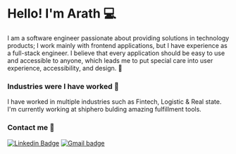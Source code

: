 # Hello! I'm Arath 💻 
I am a software engineer passionate about providing solutions in technology products; I work mainly with frontend applications, but I have experience as a full-stack engineer. I believe that every application should be easy to use and accessible to anyone, which leads me to put special care into user experience, accessibility, and design. 🚀

### Industries were I have worked 🏢
I have worked in multiple industries such as Fintech, Logistic & Real state. I'm currently working at shiphero bulding amazing fulfillment tools.

### Contact me 📱
[![Linkedin Badge](https://img.shields.io/badge/LinkedIn-0077B5?style=for-the-badge&logo=linkedin&logoColor=white)](https://www.linkedin.com/in/arathjz/) [![Gmail badge](https://img.shields.io/badge/Gmail-D14836?style=for-the-badge&logo=gmail&logoColor=white)](mailto:me@arathjz.com)

